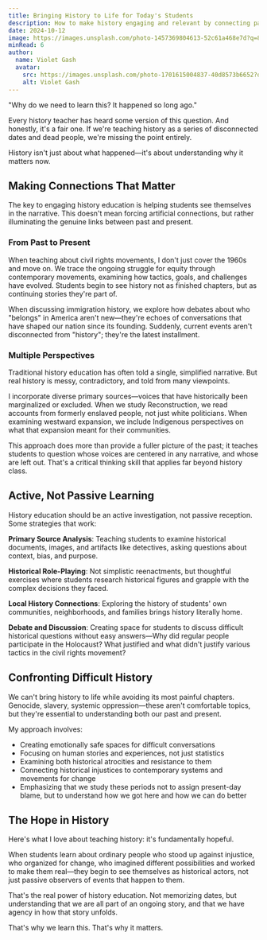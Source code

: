 ```yaml
---
title: Bringing History to Life for Today's Students
description: How to make history engaging and relevant by connecting past events to contemporary issues and students' lived experiences.
date: 2024-10-12
image: https://images.unsplash.com/photo-1457369804613-52c61a468e7d?q=80&w=1470&auto=format&fit=crop
minRead: 6
author:
  name: Violet Gash
  avatar:
    src: https://images.unsplash.com/photo-1701615004837-40d8573b6652?q=80&w=1480&auto=format&fit=crop
    alt: Violet Gash
---
```


"Why do we need to learn this? It happened so long ago."

Every history teacher has heard some version of this question. And honestly, it's a fair one. If we're teaching history as a series of disconnected dates and dead people, we're missing the point entirely.

History isn't just about what happened—it's about understanding why it matters now.

## Making Connections That Matter

The key to engaging history education is helping students see themselves in the narrative. This doesn't mean forcing artificial connections, but rather illuminating the genuine links between past and present.

### From Past to Present

When teaching about civil rights movements, I don't just cover the 1960s and move on. We trace the ongoing struggle for equity through contemporary movements, examining how tactics, goals, and challenges have evolved. Students begin to see history not as finished chapters, but as continuing stories they're part of.

When discussing immigration history, we explore how debates about who "belongs" in America aren't new—they're echoes of conversations that have shaped our nation since its founding. Suddenly, current events aren't disconnected from "history"; they're the latest installment.

### Multiple Perspectives

Traditional history education has often told a single, simplified narrative. But real history is messy, contradictory, and told from many viewpoints.

I incorporate diverse primary sources—voices that have historically been marginalized or excluded. When we study Reconstruction, we read accounts from formerly enslaved people, not just white politicians. When examining westward expansion, we include Indigenous perspectives on what that expansion meant for their communities.

This approach does more than provide a fuller picture of the past; it teaches students to question whose voices are centered in any narrative, and whose are left out. That's a critical thinking skill that applies far beyond history class.

## Active, Not Passive Learning

History education should be an active investigation, not passive reception. Some strategies that work:

**Primary Source Analysis**: Teaching students to examine historical documents, images, and artifacts like detectives, asking questions about context, bias, and purpose.

**Historical Role-Playing**: Not simplistic reenactments, but thoughtful exercises where students research historical figures and grapple with the complex decisions they faced.

**Local History Connections**: Exploring the history of students' own communities, neighborhoods, and families brings history literally home.

**Debate and Discussion**: Creating space for students to discuss difficult historical questions without easy answers—Why did regular people participate in the Holocaust? What justified and what didn't justify various tactics in the civil rights movement?

## Confronting Difficult History

We can't bring history to life while avoiding its most painful chapters. Genocide, slavery, systemic oppression—these aren't comfortable topics, but they're essential to understanding both our past and present.

My approach involves:
- Creating emotionally safe spaces for difficult conversations
- Focusing on human stories and experiences, not just statistics
- Examining both historical atrocities and resistance to them
- Connecting historical injustices to contemporary systems and movements for change
- Emphasizing that we study these periods not to assign present-day blame, but to understand how we got here and how we can do better

## The Hope in History

Here's what I love about teaching history: it's fundamentally hopeful.

When students learn about ordinary people who stood up against injustice, who organized for change, who imagined different possibilities and worked to make them real—they begin to see themselves as historical actors, not just passive observers of events that happen to them.

That's the real power of history education. Not memorizing dates, but understanding that we are all part of an ongoing story, and that we have agency in how that story unfolds.

That's why we learn this. That's why it matters.
